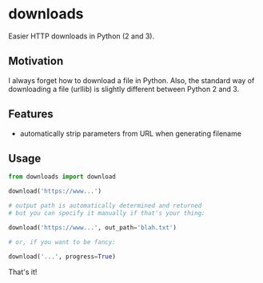 # downloads

Easier HTTP downloads in Python (2 and 3).

## Motivation

I always forget how to download a file in Python. Also, the standard way of
downloading a file (urllib) is slightly different between Python 2 and 3.

## Features

- automatically strip parameters from URL when generating filename

## Usage

```python
from downloads import download

download('https://www...')

# output path is automatically determined and returned
# but you can specify it manually if that's your thing:

download('https://www...', out_path='blah.txt')

# or, if you want to be fancy:

download('...', progress=True)
```

That's it!

